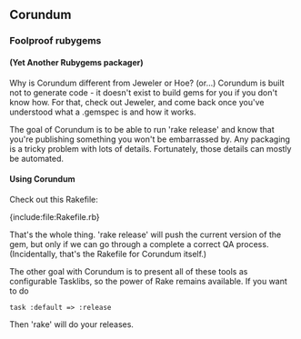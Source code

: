 ## Corundum
### Foolproof rubygems

#### (Yet Another Rubygems packager)

Why is Corundum different from Jeweler or Hoe?  (or...) Corundum is built not
to generate code - it doesn't exist to build gems for you if you don't know
how.  For that, check out Jeweler, and come back once you've understood what a
.gemspec is and how it works.

The goal of Corundum is to be able to run 'rake release' and know that
you're publishing something you won't be embarrassed by.  Any packaging is a
tricky problem with lots of details.  Fortunately, those details can mostly
be automated.

#### Using Corundum

Check out this Rakefile:

{include:file:Rakefile.rb}

That's the whole thing.  'rake release' will push the current version of the
gem, but only if we can go through a complete a correct QA process.
(Incidentally, that's the Rakefile for Corundum itself.)

The other goal with Corundum is to present all of these tools as
configurable Tasklibs, so the power of Rake remains available.  If you want
to do

    task :default => :release

Then 'rake' will do your releases.
